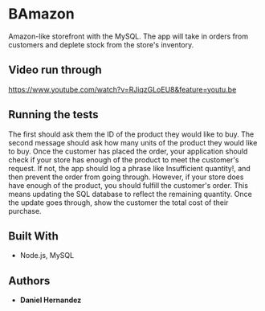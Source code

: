 # BAmazon

Amazon-like storefront with the MySQL. The app will take in orders from customers and deplete stock from the store's inventory.

## Video run through

https://www.youtube.com/watch?v=RJiqzGLoEU8&feature=youtu.be

## Running the tests

The first should ask them the ID of the product they would like to buy.
The second message should ask how many units of the product they would like to buy.
Once the customer has placed the order, your application should check if your store has enough of the product to meet the customer's request.
If not, the app should log a phrase like Insufficient quantity!, and then prevent the order from going through.
However, if your store does have enough of the product, you should fulfill the customer's order.
This means updating the SQL database to reflect the remaining quantity.
Once the update goes through, show the customer the total cost of their purchase.

## Built With

* Node.js, MySQL

## Authors

* **Daniel Hernandez**

